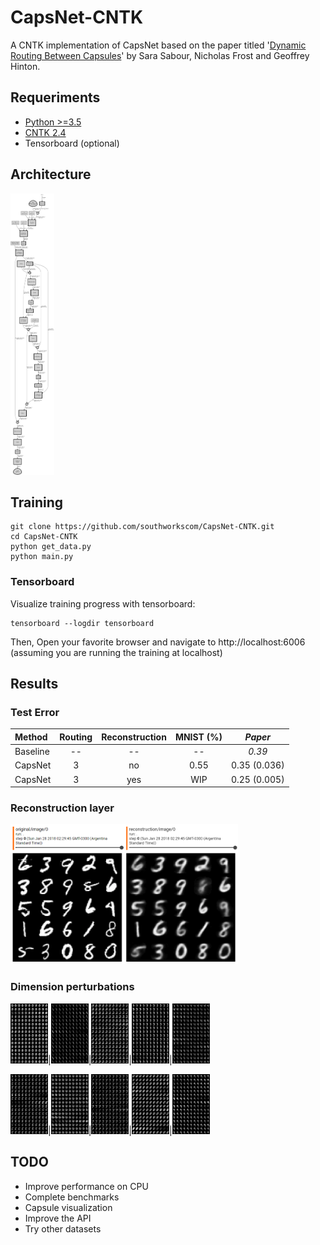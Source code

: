 # CapsNet-CNTK

A CNTK implementation of CapsNet based on the paper titled '[Dynamic Routing Between Capsules](https://arxiv.org/abs/1710.09829)' by Sara Sabour, Nicholas Frost and Geoffrey Hinton.

## Requeriments

- [Python >=3.5](https://www.python.org/)
- [CNTK 2.4](https://docs.microsoft.com/en-us/cognitive-toolkit/Setup-Windows-Python?tabs=cntkpy24)
- Tensorboard (optional)

## Architecture

<a href="images/CapsNetArch.png"><img src="images/CapsNetArch.png"  width="70" height="450"></a>

## Training

```
git clone https://github.com/southworkscom/CapsNet-CNTK.git
cd CapsNet-CNTK
python get_data.py
python main.py
```

### Tensorboard

Visualize training progress with tensorboard:

```
tensorboard --logdir tensorboard
```

Then, Open your favorite browser and navigate to http://localhost:6006 (assuming you are running the training at localhost)

## Results

### Test Error

   Method     |   Routing   |   Reconstruction  |  MNIST (%)  |  *Paper*
   :---------|:------:|:---:|:----:|:----:
   Baseline |  -- | -- | --             | *0.39*
   CapsNet  |  3 | no | 0.55 | 0.35 (0.036)
   CapsNet  |  3 | yes| WIP | 0.25 (0.005)

### Reconstruction layer

<a href="images/reconstruction.png"><img src="images/reconstruction.png"  width="364" height="224"></a>

### Dimension perturbations

<a href="images/manipulated/0.png"><img src="images/manipulated/0.png"  width="60" height="96"></a>|<a href="images/manipulated/1.png"><img src="images/manipulated/1.png"  width="60" height="96"></a>|<a href="images/manipulated/2.png"><img src="images/manipulated/2.png"  width="60" height="96"></a>|<a href="images/manipulated/3.png"><img src="images/manipulated/3.png"  width="60" height="96"></a>|<a href="images/manipulated/4.png"><img src="images/manipulated/4.png"  width="60" height="96"></a>

<a href="images/manipulated/5.png"><img src="images/manipulated/5.png"  width="60" height="96"></a>|<a href="images/manipulated/6.png"><img src="images/manipulated/6.png"  width="60" height="96"></a>|<a href="images/manipulated/7.png"><img src="images/manipulated/7.png"  width="60" height="96"></a>|<a href="images/manipulated/8.png"><img src="images/manipulated/8.png"  width="60" height="96"></a>|<a href="images/manipulated/9.png"><img src="images/manipulated/9.png"  width="60" height="96"></a>

## TODO

- Improve performance on CPU
- Complete benchmarks
- Capsule visualization
- Improve the API
- Try other datasets



